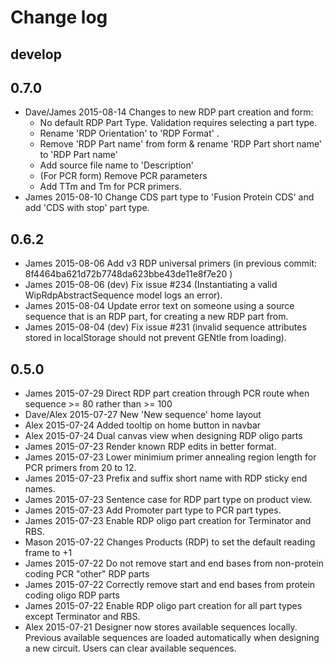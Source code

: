 # Change log

## develop

## 0.7.0

* Dave/James  2015-08-14  Changes to new RDP part creation and form:
    * No default RDP Part Type.  Validation requires selecting a part type.
    * Rename 'RDP Orientation' to 'RDP Format' .
    * Remove 'RDP Part name' from form & rename 'RDP Part short name' to 'RDP Part name'
    * Add source file name to 'Description'
    * (For PCR form) Remove PCR parameters
    * Add TTm and Tm for PCR primers.
* James  2015-08-10  Change CDS part type to 'Fusion Protein CDS' and add 'CDS with stop' part type.

## 0.6.2

* James  2015-08-06  Add v3 RDP universal primers (in previous commit: 8f4464ba621d72b7748da623bbe43de11e8f7e20 )
* James  2015-08-06  (dev) Fix issue #234  (Instantiating a valid WipRdpAbstractSequence model logs an error).
* James  2015-08-04  Update error text on someone using a source sequence that is an RDP part, for creating a new RDP part from.
* James  2015-08-04  (dev) Fix issue #231 (invalid sequence attributes stored in localStorage should not prevent GENtle from loading).

## 0.5.0

* James  2015-07-29  Direct RDP part creation through PCR route when sequence >= 80 rather than >= 100
* Dave/Alex  2015-07-27 New 'New sequence' home layout
* Alex  2015-07-24  Added tooltip on home button in navbar
* Alex  2015-07-24  Dual canvas view when designing RDP oligo parts
* James  2015-07-23  Render known RDP edits in better format.
* James  2015-07-23  Lower minimium primer annealing region length for PCR primers from 20 to 12.
* James  2015-07-23  Prefix and suffix short name with RDP sticky end names.
* James  2015-07-23  Sentence case for RDP part type on product view.
* James  2015-07-23  Add Promoter part type to PCR part types.
* James  2015-07-23  Enable RDP oligo part creation for Terminator and RBS.
* Mason  2015-07-22  Changes Products (RDP) to set the default reading frame to +1
* James  2015-07-22  Do not remove start and end bases from non-protein coding PCR "other" RDP parts
* James  2015-07-22  Correctly remove start and end bases from protein coding oligo RDP parts
* James  2015-07-22  Enable RDP oligo part creation for all part types except Terminator and RBS.
* Alex  2015-07-21  Designer now stores available sequences locally. Previous available sequences are loaded automatically when designing a new circuit. Users can clear available sequences.
